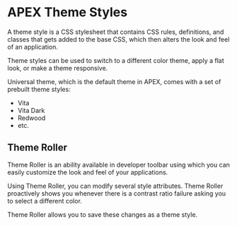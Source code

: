 # APEX Theme Styles
 
A theme style is a CSS stylesheet that contains CSS rules, definitions, and classes that gets added to the base CSS, which then alters the look and feel of an application. 

Theme styles can be used to switch to a different color theme, apply a flat look, or make a theme responsive.

Universal theme, which is the default theme in APEX, comes with a set of prebuilt theme styles:

- Vita
- Vita Dark
- Redwood
- etc.

## Theme Roller

Theme Roller is an ability available in developer toolbar using which you can easily customize the look and feel of your applications. 

Using Theme Roller, you can modify several style attributes. Theme Roller proactively shows you whenever there is a contrast ratio failure asking you to select a different color.

Theme Roller allows you to save these changes as a theme style. 